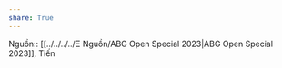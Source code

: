 ```yaml
---  
share: True  
---  
```

Nguồn:: [[../../../../Ξ Nguồn/ABG Open Special 2023|ABG Open Special 2023]], Tiến  
